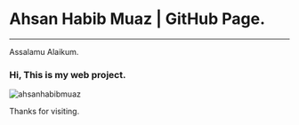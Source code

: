 # Ahsan Habib Muaz | GitHub Page.
<hr>

Assalamu Alaikum.
### Hi, This is my web project.

![ahsanhabibmuaz](https://github.com/ahsanhabibmuaz/ahsanhabibmuaz.github.io/assets/68775472/d9f4a40a-496e-4c2e-9a0e-8c9c2108d8f4)


Thanks for visiting.
